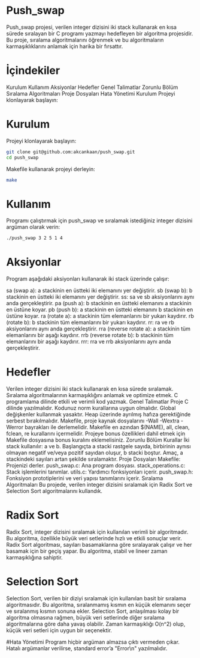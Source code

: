 # Push_swap
Push_swap projesi, verilen integer dizisini iki stack kullanarak en kısa sürede sıralayan bir C programı yazmayı hedefleyen bir algoritma projesidir. Bu proje, sıralama algoritmalarını öğrenmek ve bu algoritmaların karmaşıklıklarını anlamak için harika bir fırsattır.

# İçindekiler
Kurulum
Kullanım
Aksiyonlar
Hedefler
Genel Talimatlar
Zorunlu Bölüm
Sıralama Algoritmaları
Proje Dosyaları
Hata Yönetimi
Kurulum
Projeyi klonlayarak başlayın:

# Kurulum
Projeyi klonlayarak başlayın:

 ```bash
git clone git@github.com:akcankaan/push_swap.git
cd push_swap
```
Makefile kullanarak projeyi derleyin:
 ```bash
make
```

# Kullanım
Programı çalıştırmak için push_swap ve sıralamak istediğiniz integer dizisini argüman olarak verin:
```bash
./push_swap 3 2 5 1 4
```

# Aksiyonlar
Program aşağıdaki aksiyonları kullanarak iki stack üzerinde çalışır:

sa (swap a): a stackinin en üstteki iki elemanını yer değiştirir.
sb (swap b): b stackinin en üstteki iki elemanını yer değiştirir.
ss: sa ve sb aksiyonlarını aynı anda gerçekleştirir.
pa (push a): b stackinin en üstteki elemanını a stackinin en üstüne koyar.
pb (push b): a stackinin en üstteki elemanını b stackinin en üstüne koyar.
ra (rotate a): a stackinin tüm elemanlarını bir yukarı kaydırır.
rb (rotate b): b stackinin tüm elemanlarını bir yukarı kaydırır.
rr: ra ve rb aksiyonlarını aynı anda gerçekleştirir.
rra (reverse rotate a): a stackinin tüm elemanlarını bir aşağı kaydırır.
rrb (reverse rotate b): b stackinin tüm elemanlarını bir aşağı kaydırır.
rrr: rra ve rrb aksiyonlarını aynı anda gerçekleştirir.

# Hedefler
Verilen integer dizisini iki stack kullanarak en kısa sürede sıralamak.
Sıralama algoritmalarının karmaşıklığını anlamak ve optimize etmek.
C programlama dilinde etkili ve verimli kod yazmak.
Genel Talimatlar
Proje C dilinde yazılmalıdır.
Kodunuz norm kurallarına uygun olmalıdır.
Global değişkenler kullanmak yasaktır.
Heap üzerinde ayrılmış hafıza gerektiğinde serbest bırakılmalıdır.
Makefile, proje kaynak dosyalarını -Wall -Wextra -Werror bayrakları ile derlemelidir.
Makefile en azından $(NAME), all, clean, fclean, re kurallarını içermelidir.
Projeye bonus özellikleri dahil etmek için Makefile dosyasına bonus kuralını eklemelisiniz.
Zorunlu Bölüm
Kurallar
İki stack kullanılır: a ve b.
Başlangıçta a stacki rastgele sayıda, birbirinin aynısı olmayan negatif ve/veya pozitif sayıdan oluşur, b stacki boştur.
Amaç, a stackindeki sayıları artan şekilde sıralamaktır.
Proje Dosyaları
Makefile: Projenizi derler.
push_swap.c: Ana program dosyası.
stack_operations.c: Stack işlemlerini tanımlar.
utils.c: Yardımcı fonksiyonları içerir.
push_swap.h: Fonksiyon prototiplerini ve veri yapısı tanımlarını içerir.
Sıralama Algoritmaları
Bu projede, verilen integer dizisini sıralamak için Radix Sort ve Selection Sort algoritmalarını kullandık.

# Radix Sort
Radix Sort, integer dizisini sıralamak için kullanılan verimli bir algoritmadır. Bu algoritma, özellikle büyük veri setlerinde hızlı ve etkili sonuçlar verir. Radix Sort algoritması, sayıları basamaklarına göre sıralayarak çalışır ve her basamak için bir geçiş yapar. Bu algoritma, stabil ve lineer zaman karmaşıklığına sahiptir.

# Selection Sort
Selection Sort, verilen bir diziyi sıralamak için kullanılan basit bir sıralama algoritmasıdır. Bu algoritma, sıralanmamış kısmın en küçük elemanını seçer ve sıralanmış kısmın sonuna ekler. Selection Sort, anlaşılması kolay bir algoritma olmasına rağmen, büyük veri setlerinde diğer sıralama algoritmalarına göre daha yavaş olabilir. Zaman karmaşıklığı O(n^2) olup, küçük veri setleri için uygun bir seçenektir.

#Hata Yönetimi
Program hiçbir argüman almazsa çıktı vermeden çıkar.
Hatalı argümanlar verilirse, standard error’a "Error\n" yazılmalıdır.
